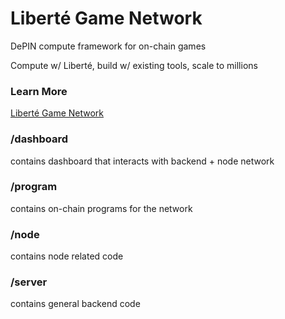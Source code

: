 # Liberté Game Network
DePIN compute framework for on-chain games

Compute w/ Liberté, build w/ existing tools, scale to millions

### Learn More

[Liberté Game Network](https://spacemandev.notion.site/Libert-fb51095da4d147e0ab20d6b35cd9e63e?pvs=4)

### /dashboard 
contains dashboard that interacts with backend + node network

### /program 
contains on-chain programs for the network

### /node 
contains node related code

### /server 
contains general backend code
